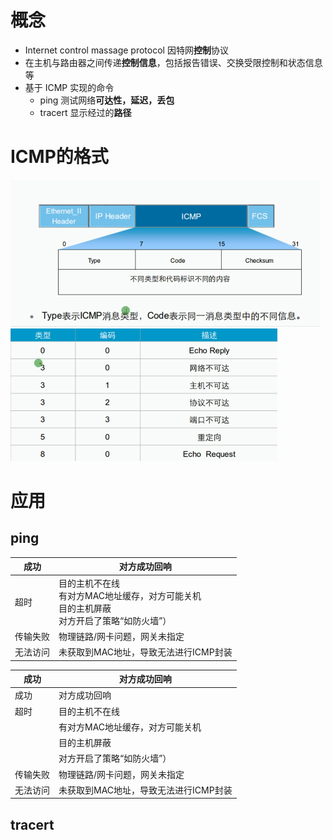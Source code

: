 # 概念
- Internet control massage protocol 因特网**控制**协议
- 在主机与路由器之间传递**控制信息**，包括报告错误、交换受限控制和状态信息等
- 基于 ICMP 实现的命令
	- ping 测试网络**可达性，延迟，丢包**
	- tracert 显示经过的**路径**

# ICMP的格式
![](../../photo/Pasted%20image%2020221025181043.png)
![](../../photo/Pasted%20image%2020221025181132.png)

# 应用
## ping
| 成功   | 对方成功回响                                              |
|------|-----------------------------------------------------|
| 超时   | 目的主机不在线<br/>    有对方MAC地址缓存，对方可能关机<br/>目的主机屏蔽<br/>    对方开启了策略“如防火墙”） |
| 传输失败 | 物理链路/网卡问题，网关未指定                                     |
| 无法访问 | 未获取到MAC地址，导致无法进行ICMP封装                              |

| 成功     | 对方成功回响                          |
| -------- | ------------------------------------- |
| 成功     | 对方成功回响                          |
| 超时     | 目的主机不在线                        |
|          | 有对方MAC地址缓存，对方可能关机       |
|          | 目的主机屏蔽                          |
|          | 对方开启了策略“如防火墙”）            |
| 传输失败 | 物理链路/网卡问题，网关未指定         |
| 无法访问 | 未获取到MAC地址，导致无法进行ICMP封装 |


## tracert 